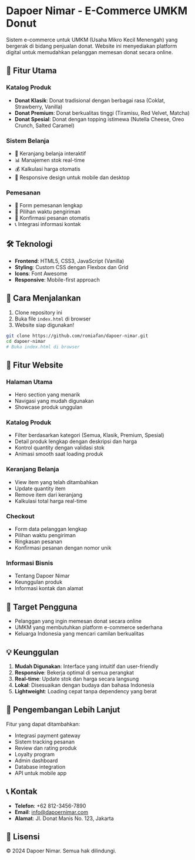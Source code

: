 # Dapoer Nimar - E-Commerce UMKM Donut

Sistem e-commerce untuk UMKM (Usaha Mikro Kecil Menengah) yang bergerak di bidang penjualan donat. Website ini menyediakan platform digital untuk memudahkan pelanggan memesan donat secara online.

## 🍩 Fitur Utama

### Katalog Produk
- **Donat Klasik**: Donat tradisional dengan berbagai rasa (Coklat, Strawberry, Vanilla)
- **Donat Premium**: Donat berkualitas tinggi (Tiramisu, Red Velvet, Matcha)
- **Donat Spesial**: Donat dengan topping istimewa (Nutella Cheese, Oreo Crunch, Salted Caramel)

### Sistem Belanja
- 🛒 Keranjang belanja interaktif
- 📊 Manajemen stok real-time
- 💰 Kalkulasi harga otomatis
- 📱 Responsive design untuk mobile dan desktop

### Pemesanan
- 📝 Form pemesanan lengkap
- 🚚 Pilihan waktu pengiriman
- 📧 Konfirmasi pesanan otomatis
- 📞 Integrasi informasi kontak

## 🛠️ Teknologi

- **Frontend**: HTML5, CSS3, JavaScript (Vanilla)
- **Styling**: Custom CSS dengan Flexbox dan Grid
- **Icons**: Font Awesome
- **Responsive**: Mobile-first approach

## 🚀 Cara Menjalankan

1. Clone repository ini
2. Buka file `index.html` di browser
3. Website siap digunakan!

```bash
git clone https://github.com/romiafan/dapoer-nimar.git
cd dapoer-nimar
# Buka index.html di browser
```

## 📱 Fitur Website

### Halaman Utama
- Hero section yang menarik
- Navigasi yang mudah digunakan
- Showcase produk unggulan

### Katalog Produk
- Filter berdasarkan kategori (Semua, Klasik, Premium, Spesial)
- Detail produk lengkap dengan deskripsi dan harga
- Kontrol quantity dengan validasi stok
- Animasi smooth saat loading produk

### Keranjang Belanja
- View item yang telah ditambahkan
- Update quantity item
- Remove item dari keranjang
- Kalkulasi total harga real-time

### Checkout
- Form data pelanggan lengkap
- Pilihan waktu pengiriman
- Ringkasan pesanan
- Konfirmasi pesanan dengan nomor unik

### Informasi Bisnis
- Tentang Dapoer Nimar
- Keunggulan produk
- Informasi kontak dan alamat

## 🎯 Target Pengguna

- Pelanggan yang ingin memesan donat secara online
- UMKM yang membutuhkan platform e-commerce sederhana
- Keluarga Indonesia yang mencari camilan berkualitas

## 💡 Keunggulan

1. **Mudah Digunakan**: Interface yang intuitif dan user-friendly
2. **Responsive**: Bekerja optimal di semua perangkat
3. **Real-time**: Update stok dan harga secara langsung
4. **Lokal**: Disesuaikan dengan budaya dan bahasa Indonesia
5. **Lightweight**: Loading cepat tanpa dependency yang berat

## 🔧 Pengembangan Lebih Lanjut

Fitur yang dapat ditambahkan:
- Integrasi payment gateway
- Sistem tracking pesanan
- Review dan rating produk
- Loyalty program
- Admin dashboard
- Database integration
- API untuk mobile app

## 📞 Kontak

- **Telefon**: +62 812-3456-7890
- **Email**: info@dapoernimar.com
- **Alamat**: Jl. Donat Manis No. 123, Jakarta

## 📄 Lisensi

© 2024 Dapoer Nimar. Semua hak dilindungi.